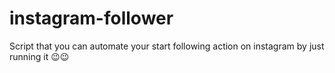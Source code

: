 # instagram-follower

Script that you can automate your start following action on instagram by just running it 😉😉
